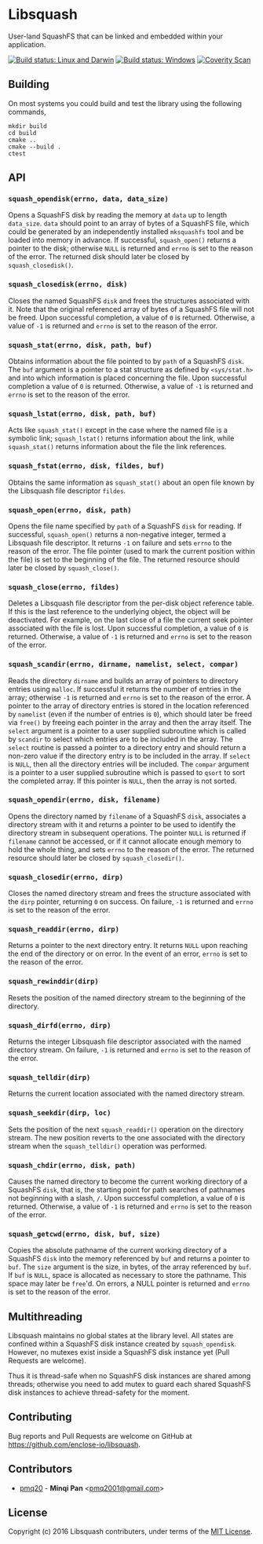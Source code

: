 # Libsquash

User-land SquashFS that can be linked and embedded within your application.

[![Build status: Linux and Darwin](https://travis-ci.org/enclose-io/libsquash.svg?branch=master)](https://travis-ci.org/enclose-io/libsquash)
[![Build status: Windows](https://ci.appveyor.com/api/projects/status/idimki81u783uab0?svg=true)](https://ci.appveyor.com/project/pmq20/libsquash)
[![Coverity Scan](https://scan.coverity.com/projects/11025/badge.svg)](https://scan.coverity.com/projects/pmq20-libsquash)

## Building

On most systems you could build and test the library using the following commands,

    mkdir build
    cd build
    cmake ..
    cmake --build .
    ctest

## API

### `squash_opendisk(errno, data, data_size)`

Opens a SquashFS disk by reading the memory at `data` up to length `data_size`.
`data` should point to an array of bytes of a SquashFS file,
which could be generated by an independently installed `mksquashfs` tool and be loaded into memory in advance.
If successful, `squash_open()` returns a pointer to the disk; 
otherwise `NULL` is returned and `errno` is set to the reason of the error.
The returned disk should later be closed by `squash_closedisk()`.

### `squash_closedisk(errno, disk)`

Closes the named SquashFS `disk` and frees the structures associated with it.
Note that the original referenced array of bytes of a SquashFS file will not be freed.
Upon successful completion, a value of `0` is returned.
Otherwise, a value of `-1` is returned and `errno` is set to the reason of the error.

### `squash_stat(errno, disk, path, buf)`

Obtains information about the file pointed to by `path` of a SquashFS `disk`.
The `buf` argument is a pointer to a stat structure as defined by
`<sys/stat.h>` and into which information is placed concerning the file.
Upon successful completion a value of `0` is returned.
Otherwise, a value of `-1` is returned and `errno` is set to the reason of the error.

### `squash_lstat(errno, disk, path, buf)`

Acts like `squash_stat()` except in the case where the named file is a symbolic link;
`squash_lstat()` returns information about the link,
while `squash_stat()` returns information about the file the link references.

### `squash_fstat(errno, disk, fildes, buf)`

Obtains the same information as `squash_stat()`
about an open file known by the Libsquash file descriptor `fildes`.

### `squash_open(errno, disk, path)`

Opens the file name specified by `path` of a SquashFS `disk` for reading.
If successful, `squash_open()` returns a non-negative integer, termed a Libsquash file descriptor.
It returns `-1` on failure and sets `errno` to the reason of the error.
The file pointer (used to mark the current position within the file) is set to the beginning of the file.
The returned resource should later be closed by `squash_close()`.

### `squash_close(errno, fildes)`

Deletes a Libsquash file descriptor from the per-disk object reference table.
If this is the last reference to the underlying object, the object will be deactivated.
For example, on the last close of a file the current seek pointer associated with the file is lost.
Upon successful completion, a value of `0` is returned.
Otherwise, a value of `-1` is returned and `errno` is set to the reason of the error.

### `squash_scandir(errno, dirname, namelist, select, compar)`

Reads the directory `dirname` and builds an array of pointers to directory entries using `malloc`.
If successful it returns the number of entries in the array; 
otherwise `-1` is returned and `errno` is set to the reason of the error.
A pointer to the array of directory entries is stored in the location referenced by `namelist`
(even if the number of entries is `0`),
which should later be freed via `free()` by freeing each pointer in the array and then the array itself.
The `select` argument is a pointer to a user supplied subroutine which is called by `scandir`
to select which entries are to be included in the array. The `select` routine is passed a pointer to a directory entry
and should return a non-zero value if the directory entry is to be included in the array.
If `select` is `NULL`, then all the directory entries will be included.
The `compar` argument is a pointer to a user supplied subroutine which is passed to `qsort`
to sort the completed array. If this pointer is `NULL`, then the array is not sorted.


### `squash_opendir(errno, disk, filename)`

Opens the directory named by `filename` of a SquashFS `disk`,
associates a directory stream with it and returns a pointer
to be used to identify the directory stream in subsequent operations.
The pointer `NULL` is returned if `filename` cannot be accessed,
or if it cannot allocate enough memory to hold the whole thing,
and sets `errno` to the reason of the error.
The returned resource should later be closed by `squash_closedir()`.

### `squash_closedir(errno, dirp)`

Closes the named directory stream and frees the structure associated with the `dirp` pointer,
returning `0` on success.
On failure, `-1` is returned and `errno` is set to the reason of the error.

### `squash_readdir(errno, dirp)`

Returns a pointer to the next directory entry.
It returns `NULL` upon reaching the end of the directory or on error. 
In the event of an error, `errno` is set to the reason of the error.

### `squash_rewinddir(dirp)`

Resets the position of the named directory stream to the beginning of the directory.

### `squash_dirfd(errno, dirp)`

Returns the integer Libsquash file descriptor associated with the named directory stream.
On failure, `-1` is returned and `errno` is set to the reason of the error.

### `squash_telldir(dirp)`

Returns the current location associated with the named directory stream.

### `squash_seekdir(dirp, loc)`

Sets the position of the next `squash_readdir()` operation on the directory stream.
The new position reverts to the one associated with the directory stream
when the `squash_telldir()` operation was performed.

### `squash_chdir(errno, disk, path)`

Causes the named directory to become the current working directory of a SquashFS `disk`,
that is, the starting point for path searches of pathnames not beginning with a slash, `/`.
Upon successful completion, a value of `0` is returned. Otherwise, a value of `-1` is returned
and `errno` is set to the reason of the error.

### `squash_getcwd(errno, disk, buf, size)`

Copies the absolute pathname of the current working directory of a SquashFS `disk`
into the memory referenced by `buf` and returns a pointer to `buf`.
The `size` argument is the size, in bytes, of the array referenced by `buf`.
If `buf` is `NULL`, space is allocated as necessary to store the pathname.
This space may later be `free`'d.
On errors, a NULL pointer is returned and `errno` is set to the reason of the error.

## Multithreading

Libsquash maintains no global states at the library level.
All states are confined within a SquashFS disk instance created by `squash_opendisk`.
However, no mutexes exist inside a SquashFS disk instance yet (Pull Requests are welcome).

Thus it is thread-safe when no SquashFS disk instances are shared among threads;
otherwise you need to add mutex to guard each shared SquashFS disk instances
to achieve thread-safety for the moment.

## Contributing

Bug reports and Pull Requests are welcome on GitHub at https://github.com/enclose-io/libsquash.

## Contributors

* [pmq20](https://github.com/pmq20) - **Minqi Pan** &lt;pmq2001@gmail.com&gt;

## License

Copyright (c) 2016 Libsquash contributers, under terms of the [MIT License](http://opensource.org/licenses/MIT).
